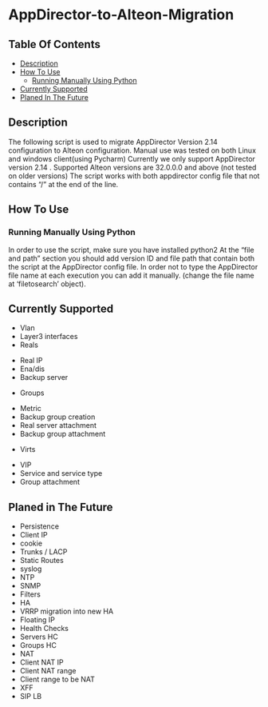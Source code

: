 # AppDirector-to-Alteon-Migration 

## Table Of Contents ###
- [Description](#description )
- [How To Use](#how-to-use )
  * [Running Manually Using Python](#running-manually-using-python)
- [Currently Supported](#currently-supported)
- [Planed In The Future](#planed-in-the-future)

## Description ##
The following script is used to migrate AppDirector Version 2.14 configuration to Alteon configuration.
Manual use was tested on both Linux and windows client(using Pycharm)
Currently we only support AppDirector version 2.14 .
Supported Alteon versions are 32.0.0.0 and above (not tested on older versions)
The script works with both appdirector config file that not contains “/” at the end of the line.

## How To Use ##

### Running Manually Using Python ###
In order to use the script, make sure you have installed python2
At the “file and path” section you should add version ID and file path that contain both the script at the AppDirector config file.
In order not to type the AppDirector file name at each execution you can add it manually. (change the file name at ‘filetosearch’ object).

## Currently Supported ##
-	Vlan
-	Layer3 interfaces
-	Reals 
  * Real IP
  *	Ena/dis
  *	Backup server
-	Groups
  *	Metric
  *	Backup group creation
  *	Real server attachment
  *	Backup group attachment
-	Virts
  *	VIP
  *	Service and service type
  *	Group attachment

## Planed in The Future ##
*	Persistence
  *	Client IP
  *	cookie
*	Trunks / LACP
*	Static Routes
*	syslog
*	NTP
*	SNMP
*	Filters
*	HA
  *	VRRP migration into new HA
  *	Floating IP
*	Health Checks
  *	Servers HC
  *	Groups HC
*	NAT
  *	Client NAT IP
  *	Client NAT range
  *	Client range to be NAT
*	XFF
*	SIP LB
